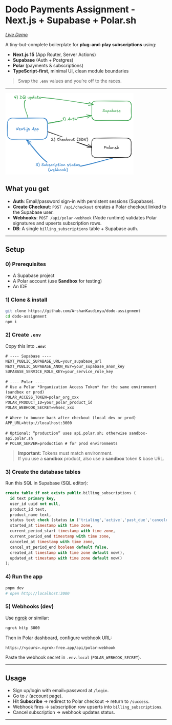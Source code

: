 # Dodo Payments Assignment - Next.js + Supabase + Polar.sh

[*Live Demo*](www.vercel.com)

A tiny-but-complete boilerplate for **plug-and-play subscriptions** using:

- **Next.js 15** (App Router, Server Actions)
- **Supabase** (Auth + Postgres)
- **Polar** (payments & subscriptions)
- **TypeScript-first**, minimal UI, clean module boundaries

> Swap the **`.env`** values and you’re off to the races.

---
<p align="left">
  <img src="public/dodo-architecture.png" width="400" alt="Payments Architecture">
</p>

## What you get

- **Auth**: Email/password sign-in with persistent sessions (Supabase).
- **Create Checkout**: `POST /api/checkout` creates a Polar checkout linked to the Supabase user.
- **Webhooks**: `POST /api/polar-webhook` (Node runtime) validates Polar signatures and upserts subscription rows.
- **DB**: A single `billing_subscriptions` table + Supabase auth.

---

## Setup

### 0) Prerequisites

- A Supabase project
- A Polar account (use **Sandbox** for testing)
- An IDE 

### 1) Clone & install

```bash
git clone https://github.com/ArshanKaudinya/dodo-assignment
cd dodo-assignment
npm i
```

### 2) Create `.env`

Copy this into **`.env`**:

```env
# ---- Supabase ----
NEXT_PUBLIC_SUPABASE_URL=your_supabase_url
NEXT_PUBLIC_SUPABASE_ANON_KEY=your_supabase_anon_key
SUPABASE_SERVICE_ROLE_KEY=your_service_role_key

# ---- Polar ----
# Use a Polar *Organization Access Token* for the same environment (sandbox or prod)
POLAR_ACCESS_TOKEN=polar_org_xxx
POLAR_PRODUCT_ID=your_polar_product_id
POLAR_WEBHOOK_SECRET=whsec_xxx      

# Where to bounce back after checkout (local dev or prod)
APP_URL=http://localhost:3000

# Optional: “production” uses api.polar.sh; otherwise sandbox-api.polar.sh
# POLAR_SERVER=production # for prod environments
```

> **Important:** Tokens must match environment.  
> If you use a **sandbox** product, also use a **sandbox** token & base URL.

### 3) Create the database tables

Run this SQL in Supabase (SQL editor):

```sql
create table if not exists public.billing_subscriptions (
  id text primary key,
  user_id uuid not null,
  product_id text,
  product_name text,
  status text check (status in ('trialing','active','past_due','canceled','unpaid','revoked','paused')),
  started_at timestamp with time zone,
  current_period_start timestamp with time zone,
  current_period_end timestamp with time zone,
  canceled_at timestamp with time zone,
  cancel_at_period_end boolean default false,
  created_at timestamp with time zone default now(),
  updated_at timestamp with time zone default now()
);
```

### 4) Run the app

```bash
pnpm dev
# open http://localhost:3000
```

### 5) Webhooks (dev)

Use [ngrok](https://ngrok.com/) or similar:

```bash
ngrok http 3000
```

Then in Polar dashboard, configure webhook URL:

```
https://<yours>.ngrok-free.app/api/polar-webhook
```

Paste the webhook secret in `.env.local` (`POLAR_WEBHOOK_SECRET`).

---

## Usage

- Sign up/login with email+password at `/login`.
- Go to `/` (account page).
- Hit **Subscribe** → redirect to Polar checkout → return to `/success`.
- Webhook fires → subscription row upserts into `billing_subscriptions`.
- Cancel subscription → webhook updates status.

---
